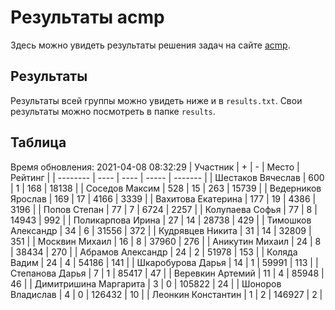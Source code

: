 # Результаты acmp
Здесь можно увидеть результаты решения задач на сайте [acmp](https://acmp.ru). 

## Результаты
Результаты всей группы можно увидеть ниже и в `results.txt`.
Свои результаты можно посмотреть в папке `results`.

## Таблица
Время обновления: 2021-04-08 08:32:29
| Участник | +    | -    | Место | Рейтинг |
| -------- | ---- | ---- | ----- | ------- |
| Шестаков Вячеслав | 600 | 1 | 168 | 18138 |
| Соседов Максим | 528 | 15 | 263 | 15739 |
| Ведерников Ярослав | 169 | 17 | 4166 | 3339 |
| Вахитова Екатерина | 177 | 19 | 4386 | 3196 |
| Попов Степан | 77 | 7 | 6724 | 2257 |
| Колупаева Софья | 77 | 8 | 14943 | 992 |
| Поликарпова Ирина | 27 | 14 | 28738 | 429 |
| Тимошков Александр | 34 | 6 | 31556 | 372 |
| Кудрявцев Никита | 31 | 14 | 32809 | 351 |
| Москвин Михаил | 16 | 8 | 37960 | 276 |
| Аникутин Михаил | 24 | 8 | 38434 | 270 |
| Абрамов Александр | 24 | 2 | 51978 | 153 |
| Коляда Вадим | 24 | 4 | 54186 | 141 |
| Шкаробурова Дарья | 14 | 1 | 59991 | 113 |
| Степанова Дарья | 7 | 1 | 85417 | 47 |
| Веревкин Артемий | 11 | 4 | 85948 | 46 |
| Димитришина Маргарита | 3 | 0 | 105822 | 24 |
| Шоноров Владислав | 4 | 0 | 126432 | 10 |
| Леонкин Константин | 1 | 2 | 146927 | 2 |
